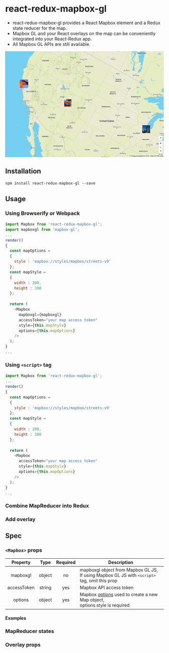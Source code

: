 # react-redux-mapbox-gl

* react-redux-mapbox-gl provides a React Mapbox element and a Redux state reducer for the map.  
* Mapbox GL and your React overlays on the map can be conveniently integrated into your React-Redux app.  
* All Mapbox GL APIs are still available.  

![react-redux-mapbox-gl-screenshot](/assets/react-redux-mapbox-gl.png)

## Installation
```
npm install react-redux-mapbox-gl --save
```

## Usage
### Using Browserify or Webpack
````js
import Mapbox from 'react-redux-mapbox-gl';
import mapboxgl from 'mapbox-gl';
...
render()
{
  const mapOptions =
  {
    style : 'mapbox://styles/mapbox/streets-v9'
  };
  const mapStyle =
  {
    width : 200,
    height : 300
  };
  
  return (
    <Mapbox
      mapboxgl={mapboxgl}
      accessToken="your map access token"
      style={this.mapStyle}
      options={this.mapOptions}
    />
  );
}
...
````
### Using `<script>` tag
````js
import Mapbox from 'react-redux-mapbox-gl';
...
render()
{
  const mapOptions =
  {
    style : 'mapbox://styles/mapbox/streets-v9'
  };
  const mapStyle =
  {
    width : 200,
    height : 300
  };
  
  return (
    <Mapbox
      accessToken="your map access token"
      style={this.mapStyle}
      options={this.mapOptions}
    />
  );
}
...
````
### Combine MapReducer into Redux

### Add overlay


## Spec
### `<Mapbox>` props
 Property | Type | Required | Description |
:--------:|:----:|:--------:|-------------|
 mapboxgl | object | no | mapboxgl object from Mapbox GL JS, </br> If using Mapbox GL JS with `<script>` tag, omit this prop |
 accessToken | string | yes | Mapbox API access token |
 options | object | yes | Mapbox [options](https://www.mapbox.com/mapbox-gl-js/api/#Map) used to create a new Map object, </br> options.style is required |
#### Examples

### MapReducer states

### Overlay props
